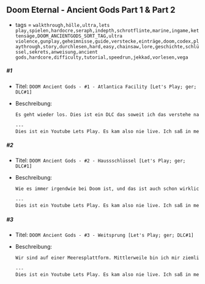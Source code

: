 ## Doom Eternal - Ancient Gods Part 1 & Part 2

* tags = `walkthrough,hölle,ultra,lets play,spielen,hardocre,seraph,indepth,schrotflinte,marine,ingame,kettensäge,DOOM_ANCIENTGODS_SORT_TAG,ultra violence,gunplay,geheimnisse,guide,verstecke,einträge,doom,codex,playthrough,story,durchlesen,hard,easy,chainsaw,lore,geschichte,schlüssel,sekrets,anweisung,ancient gods,hardcore,difficulty,tutorial,speedrun,jekkad,vorlesen,vega`

##### #1

* Titel: `DOOM Ancient Gods - #1 - Atlantica Facility [Let's Play; ger; DLC#1]`

* Beschreibung:

  ```markdown
  Es geht wieder los. Dies ist ein DLC das soweit ich das verstehe nach dem Ende von Doom Eternal ansetzt. Ich habe um den Titel ein wenig kurz zu halten das Spiel spontan in "Doom Ancient Gods" umbenannt obwohl der korrekte und lange Titel natürlich "Doom Eternal - Ancient Gods Part 1" ist, das rollt aber nicht ganz so leicht von der Zunge. Selbstverständlich sind wir wieder der Doom Marine, unser bester "Kumpel" ist ein gewisser Samuel Hayden von dem wir ja eigentlich schon wissen das er ein Makyr ist, wahrscheinlich Samur Makyr, seines Zeichens ziemlich hochrangig und seit einiger Zeit verschollen. Da wir die Pforte nach Urdak geöffnet haben kommen da jetzt Dämonen hin, das ist aus irgendwelchen Gründen die ich nicht so ganz verstehe ein Problem. Daher machen wir uns auf einen gewissen Seraphen zu finden der dann irgendwie die Dinge wieder ins Lot bringen soll. Es gibt einige Details die noch nicht weiter klar sind aber das kommt schon noch. Und selbst wenn nicht, es gibt Dämonen zu schlachten, das ist doch alles was zählt oder?
  
  ---
  Dies ist ein Youtube Lets Play. Es kam also nie live. Ich saß in meinem stillen Kämmerchen und habe das Spiel ganz ohne Chat aufgenommen. Wenn ich was übersehe ist das also allein meine Schuld. Ich habe trotzdem einen Twitch Kanal, guckt doch mal vorbei: https://www.twitch.tv/BurnoutDV
  ```

##### #2

* Titel: `DOOM Ancient Gods - #2 - Haussschlüssel [Let's Play; ger; DLC#1]`

* Beschreibung:

  ```markdown
  Wie es immer irgendwie bei Doom ist, und das ist auch schon wirklich lange so, schmelzen zwar die Dämonen in unserem Angesicht dahin und auch ansonsten sind wir eine quasi unhaltbare Macht, aber wenn es darum geht Türen zu umgehen können wir nicht viel machen. Das ist wirklich ärgerlich. Übrigens fehlt es mir aktuell ein wenig an einem Feindbild. Vorher hatten wir die Höllenpriester und ganz oben die Khan Makyr die uns ja irgendwie gegenüber stand. Etwas greifbares. Etwas das wir halt am Horizont sehen konnten. Jetzt scheint es nur noch eine diffuse Bedrohung durch die Dämonen zu geben die irgendwo da draußen rumrennen. Und die Reste der UAC soweit ich das sehen kann, irgendjemand muss ja dafür sorgen das an jeder Ecke tonnenweise Dämonen auftauchen oder? Ach ja und Türen, Türen sind definitiv unser Erzfeind, ohne die wäre es wesentlich einfacher hier.
  
  ---
  Dies ist ein Youtube Lets Play. Es kam also nie live. Ich saß in meinem stillen Kämmerchen und habe das Spiel ganz ohne Chat aufgenommen. Wenn ich was übersehe ist das also allein meine Schuld. Ich habe trotzdem einen Twitch Kanal, guckt doch mal vorbei: https://www.twitch.tv/BurnoutDV
  ```

##### #3

* Titel: `DOOM Ancient Gods - #3 - Weitsprung [Let's Play; ger; DLC#1]`

* Beschreibung:

  ```markdown
  Wir sind auf einer Meeresplattform. Mittlerweile bin ich mir ziemlich sicher das  es sich nicht um eine Bohrplattform irgendeiner Art handelt. Stattdessen scheint es das erklärte Ziel zu sein eine Anlage möglichst weit weg von allen menschlichen Einfluss aufrecht zu erhalten. Ich bin mir an dieser Stelle noch unsicher ob es nicht einfacher gewesen wäre eine Weltraumstation zu bauen. Die Mittel waren ja offensichtlich da. Andererseits kam das vielleicht auch nachdem die Energiekrise bereits gelöst war. Diese Anlage ist angeblich älter als das, oder man wollte den Körper des Seraphen nicht wegbewegen. So oder so, heute springen wir sehr sehr weit. Von Plattform zu Plattform, fast wie Supermario.
  
  ---
  Dies ist ein Youtube Lets Play. Es kam also nie live. Ich saß in meinem stillen Kämmerchen und habe das Spiel ganz ohne Chat aufgenommen. Wenn ich was übersehe ist das also allein meine Schuld. Ich habe trotzdem einen Twitch Kanal, guckt doch mal vorbei: https://www.twitch.tv/BurnoutDV
  ```